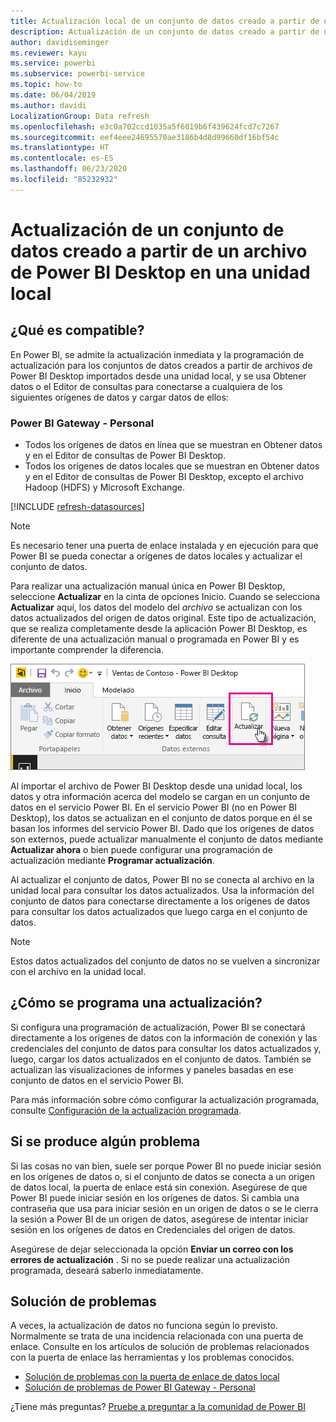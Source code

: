 ```yaml
---
title: Actualización local de un conjunto de datos creado a partir de un archivo de Power BI Desktop
description: Actualización de un conjunto de datos creado a partir de un archivo de Power BI Desktop en una unidad local
author: davidiseminger
ms.reviewer: kayu
ms.service: powerbi
ms.subservice: powerbi-service
ms.topic: how-to
ms.date: 06/04/2019
ms.author: davidi
LocalizationGroup: Data refresh
ms.openlocfilehash: e3c0a702ccd1035a5f6019b6f439624fcd7c7267
ms.sourcegitcommit: eef4eee24695570ae3186b4d8d99660df16bf54c
ms.translationtype: HT
ms.contentlocale: es-ES
ms.lasthandoff: 06/23/2020
ms.locfileid: "85232932"
---
```

# <a name="refresh-a-dataset-created-from-a-power-bi-desktop-file-on-a-local-drive"></a>Actualización de un conjunto de datos creado a partir de un archivo de Power BI Desktop en una unidad local

## <a name="whats-supported"></a>¿Qué es compatible?

En Power BI, se admite la actualización inmediata y la programación de actualización para los conjuntos de datos creados a partir de archivos de Power BI Desktop importados desde una unidad local, y se usa Obtener datos o el Editor de consultas para conectarse a cualquiera de los siguientes orígenes de datos y cargar datos de ellos:

### <a name="power-bi-gateway---personal"></a>Power BI Gateway - Personal

- Todos los orígenes de datos en línea que se muestran en Obtener datos y en el Editor de consultas de Power BI Desktop.
- Todos los orígenes de datos locales que se muestran en Obtener datos y en el Editor de consultas de Power BI Desktop, excepto el archivo Hadoop (HDFS) y Microsoft Exchange.

<!-- Refresh Data sources-->
[!INCLUDE [refresh-datasources](../includes/refresh-datasources.md)]

> [!NOTE]
> Es necesario tener una puerta de enlace instalada y en ejecución para que Power BI se pueda conectar a orígenes de datos locales y actualizar el conjunto de datos.
>
>

Para realizar una actualización manual única en Power BI Desktop, seleccione **Actualizar** en la cinta de opciones Inicio. Cuando se selecciona **Actualizar** aquí, los datos del modelo del *archivo* se actualizan con los datos actualizados del origen de datos original. Este tipo de actualización, que se realiza completamente desde la aplicación Power BI Desktop, es diferente de una actualización manual o programada en Power BI y es importante comprender la diferencia.

![Refresh](media/refresh-desktop-file-local-drive/pbix-refresh.png)

Al importar el archivo de Power BI Desktop desde una unidad local, los datos y otra información acerca del modelo se cargan en un conjunto de datos en el servicio Power BI. En el servicio Power BI (no en Power BI Desktop), los datos se actualizan en el conjunto de datos porque en él se basan los informes del servicio Power BI. Dado que los orígenes de datos son externos, puede actualizar manualmente el conjunto de datos mediante **Actualizar ahora** o bien puede configurar una programación de actualización mediante **Programar actualización**.

Al actualizar el conjunto de datos, Power BI no se conecta al archivo en la unidad local para consultar los datos actualizados. Usa la información del conjunto de datos para conectarse directamente a los orígenes de datos para consultar los datos actualizados que luego carga en el conjunto de datos.

> [!NOTE]
> Estos datos actualizados del conjunto de datos no se vuelven a sincronizar con el archivo en la unidad local.
>
>

## <a name="how-do-i-schedule-refresh"></a>¿Cómo se programa una actualización?

Si configura una programación de actualización, Power BI se conectará directamente a los orígenes de datos con la información de conexión y las credenciales del conjunto de datos para consultar los datos actualizados y, luego, cargar los datos actualizados en el conjunto de datos. También se actualizan las visualizaciones de informes y paneles basadas en ese conjunto de datos en el servicio Power BI.

Para más información sobre cómo configurar la actualización programada, consulte [Configuración de la actualización programada](refresh-scheduled-refresh.md).

## <a name="when-things-go-wrong"></a>Si se produce algún problema

Si las cosas no van bien, suele ser porque Power BI no puede iniciar sesión en los orígenes de datos o, si el conjunto de datos se conecta a un origen de datos local, la puerta de enlace está sin conexión. Asegúrese de que Power BI puede iniciar sesión en los orígenes de datos. Si cambia una contraseña que usa para iniciar sesión en un origen de datos o se le cierra la sesión a Power BI de un origen de datos, asegúrese de intentar iniciar sesión en los orígenes de datos en Credenciales del origen de datos.

Asegúrese de dejar seleccionada la opción **Enviar un correo con los errores de actualización** . Si no se puede realizar una actualización programada, deseará saberlo inmediatamente.

## <a name="troubleshooting"></a>Solución de problemas

A veces, la actualización de datos no funciona según lo previsto. Normalmente se trata de una incidencia relacionada con una puerta de enlace. Consulte en los artículos de solución de problemas relacionados con la puerta de enlace las herramientas y los problemas conocidos.

- [Solución de problemas con la puerta de enlace de datos local](service-gateway-onprem-tshoot.md)
- [Solución de problemas de Power BI Gateway - Personal](service-admin-troubleshooting-power-bi-personal-gateway.md)

¿Tiene más preguntas? [Pruebe a preguntar a la comunidad de Power BI](https://community.powerbi.com/)

